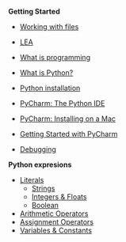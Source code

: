 **Getting Started**

- [Working with files](./Notes/FileManipulation.md)

- [LEA](./Notes/LEA.md)

- [What is programming](./Notes/WhatIsProgramming)

- [What is Python?](./Notes/Introduction_to_Python)

- [Python installation](./Notes/Python_Installation)

- [PyCharm: The Python IDE](./Notes/PyCharm_IDE_installation)

- [PyCharm: Installing on a Mac](./Notes/Installing_Pycharm_on_Mac.md)

- [Getting Started with PyCharm](./Notes/create_new_project)


- [Debugging](Notes/debugging)





**Python expresions**

- [Literals](./Notes/01_Expressions_Literals)
  - [Strings](./Notes/01_Expressions_Literals_Strings)
  - [Integers & Floats](./Notes/01_Expressions_Literals_Integers_Floats)
  - [Boolean](./Notes/01_Expressions_Literals_Boolean)
- [Arithmetic Operators](./Notes/01_Expressions_Operators)
- [Assignment Operators](./Notes/01_Expressions_Operators_Assignment)
- [Variables & Constants](./Notes/01_Expressions_Variables_Constants)

<!--
  

**Week 4 & 5**

- [Functions](./Notes/01_Expressions_Functions)

**Week 6**

- [Comparison and logical Operators](./Notes/01_Expressions_Operators_Logical)
- [If statement](./Notes/03_Conditions_if)
- [If/Else statement](./Notes/03_Conditions_if-else)
- [Priority Operations](./Notes/01_Expressions_Priority_Operators)

**Week 7**

- [List](./Notes/02_list)
- [For loop](./Notes/04_for_loop)
- [List Comprehensions](./Notes/04_for_loop_list_comprehension)

**Week 8**

- [Dictionary](./Notes/02_Dictionaries)

- [Tuple](./Notes/02_Tuples)


**Week 9**

- Test

**Week 10**

- [While loop](./Notes/04_while_loop)

  

**Week 11**

- Matplotlib
- Graphs

**Week 12**

- Reading and Writing to a file
- CSV files

**Week 13**

- Algorithm Design & Implementation

**Week 14**

- Intro to numpy

**Week 15**

- Review

-->













